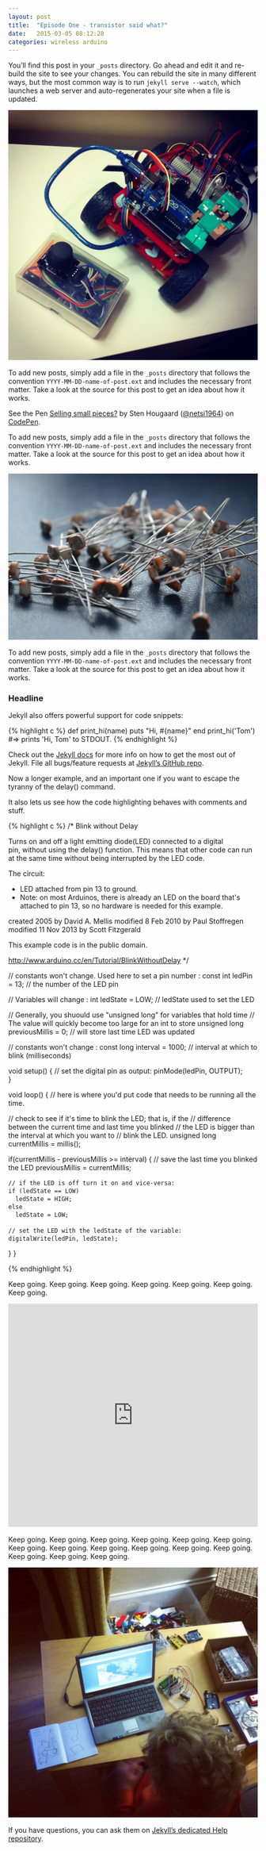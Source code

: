```yaml
---
layout: post
title:  "Episode One - transistor said what?"
date:   2015-03-05 08:12:28
categories: wireless arduino
---
```

You’ll find this post in your `_posts` directory. Go ahead and edit it and re-build the site to see your changes. You can rebuild the site in many different ways, but the most common way is to run `jekyll serve --watch`, which launches a web server and auto-regenerates your site when a file is updated.

![Simple rc car](/assets/img/posts/car.jpg)

To add new posts, simply add a file in the `_posts` directory that follows the convention `YYYY-MM-DD-name-of-post.ext` and includes the necessary front matter. Take a look at the source for this post to get an idea about how it works.

<p data-height="268" data-theme-id="0" data-slug-hash="JoBdvw" data-default-tab="result" data-user="netsi1964" class='codepen'>See the Pen <a href='http://codepen.io/netsi1964/pen/JoBdvw/'>Selling small pieces?</a> by Sten Hougaard (<a href='http://codepen.io/netsi1964'>@netsi1964</a>) on <a href='http://codepen.io'>CodePen</a>.</p>
<script async src="//assets.codepen.io/assets/embed/ei.js"></script>

To add new posts, simply add a file in the `_posts` directory that follows the convention `YYYY-MM-DD-name-of-post.ext` and includes the necessary front matter. Take a look at the source for this post to get an idea about how it works.


![Photoresistors](/assets/img/posts/photoresistors.jpg)

To add new posts, simply add a file in the `_posts` directory that follows the convention `YYYY-MM-DD-name-of-post.ext` and includes the necessary front matter. Take a look at the source for this post to get an idea about how it works.

### Headline

Jekyll also offers powerful support for code snippets:

{% highlight c %}
def print_hi(name)
  puts "Hi, #{name}"
end
print_hi('Tom')
#=> prints 'Hi, Tom' to STDOUT.
{% endhighlight %}

Check out the [Jekyll docs][jekyll] for more info on how to get the most out of Jekyll. File all bugs/feature requests at [Jekyll’s GitHub repo][jekyll-gh]. 

Now a longer example, and an important one if you want to escape the tyranny of the delay() command.

It also lets us see how the code highlighting behaves with comments and stuff.

{% highlight c %}
/* Blink without Delay
 
 Turns on and off a light emitting diode(LED) connected to a digital  
 pin, without using the delay() function.  This means that other code
 can run at the same time without being interrupted by the LED code.
 
 The circuit:
 * LED attached from pin 13 to ground.
 * Note: on most Arduinos, there is already an LED on the board
 that's attached to pin 13, so no hardware is needed for this example.
 
 created 2005
 by David A. Mellis
 modified 8 Feb 2010
 by Paul Stoffregen
 modified 11 Nov 2013
 by Scott Fitzgerald
 
 
 This example code is in the public domain.
 
 http://www.arduino.cc/en/Tutorial/BlinkWithoutDelay
 */

// constants won't change. Used here to set a pin number :
const int ledPin =  13;      // the number of the LED pin

// Variables will change :
int ledState = LOW;             // ledState used to set the LED

// Generally, you shuould use "unsigned long" for variables that hold time
// The value will quickly become too large for an int to store
unsigned long previousMillis = 0;        // will store last time LED was updated

// constants won't change :
const long interval = 1000;           // interval at which to blink (milliseconds)

void setup() {
  // set the digital pin as output:
  pinMode(ledPin, OUTPUT);      
}

void loop()
{
  // here is where you'd put code that needs to be running all the time.

  // check to see if it's time to blink the LED; that is, if the 
  // difference between the current time and last time you blinked 
  // the LED is bigger than the interval at which you want to 
  // blink the LED.
  unsigned long currentMillis = millis();
 
  if(currentMillis - previousMillis >= interval) {
    // save the last time you blinked the LED 
    previousMillis = currentMillis;   

    // if the LED is off turn it on and vice-versa:
    if (ledState == LOW)
      ledState = HIGH;
    else
      ledState = LOW;

    // set the LED with the ledState of the variable:
    digitalWrite(ledPin, ledState);
  }
}

{% endhighlight %}


Keep going. Keep going. Keep going. Keep going. Keep going. Keep going. Keep going. 

<iframe width="100%" height="450" scrolling="no" frameborder="no" src="https://w.soundcloud.com/player/?url=https%3A//api.soundcloud.com/tracks/193661804&amp;auto_play=false&amp;hide_related=false&amp;show_comments=true&amp;show_user=true&amp;show_reposts=false&amp;visual=true"></iframe>

Keep going. Keep going. Keep going. Keep going. Keep going. Keep going. Keep going. Keep going. Keep going. Keep going. Keep going. Keep going. Keep going. Keep going. Keep going. 

![Early morning hack](/assets/img/posts/morning.jpg)

If you have questions, you can ask them on [Jekyll’s dedicated Help repository][jekyll-help].

[jekyll]:      http://jekyllrb.com
[jekyll-gh]:   https://github.com/jekyll/jekyll
[jekyll-help]: https://github.com/jekyll/jekyll-help
